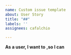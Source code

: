 ```yaml
---
name: Custom issue template
about: User Story
title: "##"
labels: ''
assignees: cafalchio

---
```


**As a user, I want to** 
**,so I can**
